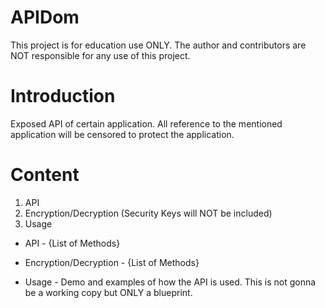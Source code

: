 # APIDom

This project is for education use ONLY. The author and contributors are NOT responsible for any use of this project.

# Introduction
Exposed API of certain application. All reference to the mentioned application will be censored to protect the application.

# Content
1) API
2) Encryption/Decryption (Security Keys will NOT be included)
3) Usage

- API -
{List of Methods}

- Encryption/Decryption -
{List of Methods}

- Usage -
Demo and examples of how the API is used. This is not gonna be a working copy but ONLY a blueprint.
